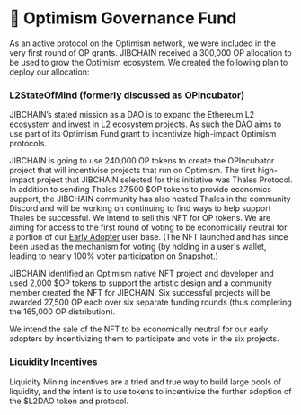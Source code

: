 # 🔴 Optimism Governance Fund

As an active protocol on the Optimism network, we were included in the very first round of OP grants. JIBCHAIN received a 300,000 OP allocation to be used to grow the Optimism ecosystem. We created the following plan to deploy our allocation:

### L2StateOfMind (formerly discussed as OPincubator)

JIBCHAIN’s stated mission as a DAO is to expand the Ethereum L2 ecosystem and invest in L2 ecosystem projects. As such the DAO aims to use part of its Optimism Fund grant to incentivize high-impact Optimism protocols.

JIBCHAIN is going to use 240,000 OP tokens to create the OPIncubator project that will incentivise projects that run on Optimism. The first high-impact project that JIBCHAIN selected for this initiative was Thales Protocol. In addition to sending Thales 27,500 $OP tokens to provide economics support, the JIBCHAIN community has also hosted Thales in the community Discord and will be working on continuing to find ways to help support Thales be successful. We intend to sell this NFT for OP tokens. We are aiming for access to the first round of voting to be economically neutral for a portion of our [Early Adopter](https://docs.JIBCHAIN.org/overview/projects/l2-early-adopter-nft) user base. (The NFT launched and has since been used as the mechanism for voting (by holding in a user's wallet, leading to nearly 100% voter participation on Snapshot.)

JIBCHAIN  identified an Optimism native NFT project and developer and used 2,000 $OP tokens to support the artistic design and a community member created the NFT for JIBCHAIN. Six successful projects will be awarded 27,500 OP each over six separate funding rounds (thus completing the 165,000 OP distribution).

We intend the sale of the NFT to be economically neutral for our early adopters by incentivizing them to participate and vote in the six projects.

### Liquidity Incentives <a href="#liquidity-incentives-5" id="liquidity-incentives-5"></a>

Liquidity Mining incentives are a tried and true way to build large pools of liquidity, and the intent is to use tokens to incentivize the further adoption of the $L2DAO token and protocol.
